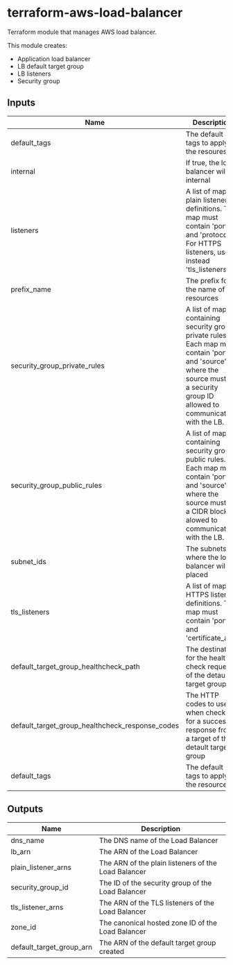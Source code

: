 # terraform-aws-load-balancer

Terraform module that manages AWS load balancer.

This module creates:

- Application load balancer
- LB default target group
- LB listeners
- Security group


## Inputs

| Name | Description | Type | Default | Required |
|------|-------------|:----:|:-----:|:-----:|
| default\_tags | The default tags to apply to the resoures | map | `<map>` | no |
| internal | If true, the load balancer will be internal | string | `"true"` | no |
| listeners | A list of map of plain listener definitions. The map must contain 'port' and 'protocol'.   For HTTPS listeners, use instead 'tls_listeners'. | list(map(string)) | `<list>` | no |
| prefix\_name | The prefix for the name of the resources | string | `"my"` | no |
| security\_group\_private\_rules | A list of maps containing security group private rules.   Each map must contain 'port' and 'source', where the source must be a   security group ID allowed to communicate with the LB. | list(map(string)) | `<list>` | no |
| security\_group\_public\_rules | A list of maps containing security group public rules.   Each map must contain 'port' and 'source', where the source must be a   CIDR block alowed to communicate with the LB. | list(map(string)) | `<list>` | no |
| subnet\_ids | The subnets where the load balancer will be placed | list(string) | n/a | yes |
| tls\_listeners | A list of map of HTTPS listener definitions. The map must contain 'port' and 'certificate_arn'. | list(map(string)) | `<list>` | no |
| default\_target\_group\_healthcheck\_path | The destination for the health check request of the detault target group | string | `"/"` | no |
| default\_target\_group\_healthcheck\_response\_codes | The HTTP codes to use when checking for a successful response from a target of the detault target group | string | `"200"` | no |
| default\_tags | The default tags to apply to the resources | map(string) | `{Terraform="true"}` | no |

## Outputs

| Name | Description |
|------|-------------|
| dns\_name | The DNS name of the Load Balancer |
| lb\_arn | The ARN of the Load Balancer |
| plain\_listener\_arns | The ARN of the plain listeners of the Load Balancer |
| security\_group\_id | The ID of the security group of the Load Balancer |
| tls\_listener\_arns | The ARN of the TLS listeners of the Load Balancer |
| zone\_id | The canonical hosted zone ID of the Load Balancer |
| default\_target\_group\_arn | The ARN of the default target group created |

